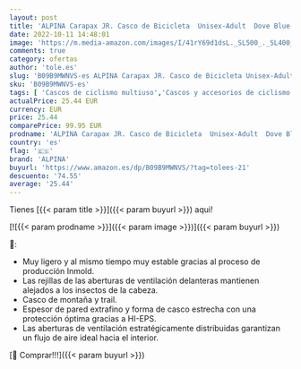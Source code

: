 ```yaml
---
layout: post
title: 'ALPINA Carapax JR. Casco de Bicicleta  Unisex-Adult  Dove Blue-Grey Matt  51-56 cm'
date: 2022-10-11 14:48:01
image: 'https://m.media-amazon.com/images/I/41rY69d1dsL._SL500_._SL400_.jpg'
comments: true
category: ofertas
author: 'tole.es'
slug: 'B09B9MWNVS-es ALPINA Carapax JR. Casco de Bicicleta Unisex-Adult Dove...'
sku: 'B09B9MWNVS-es'
tags: [ 'Cascos de ciclismo multiuso','Cascos y accesorios de ciclismo','Ciclismo','Deportes y aire libre','Ropa y equipo para deportes','alpina','bicicleta','🇪🇸', ]
actualPrice: 25.44 EUR
currency: EUR
price: 25.44
comparePrice: 99.95 EUR
prodname: 'ALPINA Carapax JR. Casco de Bicicleta  Unisex-Adult  Dove Blue-Grey Matt  51-56 cm'
country: 'es'
flag: '🇪🇸'
brand: 'ALPINA'
buyurl: 'https://www.amazon.es/dp/B09B9MWNVS/?tag=tolees-21'
descuento: '74.55'
average: '25.44'
---
```


Tienes [{{< param title >}}]({{< param buyurl >}}) aqui!

[![{{< param prodname >}}]({{< param image >}})]({{< param buyurl >}})

🔎:

- Muy ligero y al mismo tiempo muy estable gracias al proceso de producción Inmold.
- Las rejillas de las aberturas de ventilación delanteras mantienen alejados a los insectos de la cabeza.
- Casco de montaña y trail.
- Espesor de pared extrafino y forma de casco estrecha con una protección óptima gracias a HI-EPS.
- Las aberturas de ventilación estratégicamente distribuidas garantizan un flujo de aire ideal hacia el interior.

[🛒 Comprar!!!]({{< param buyurl >}})
